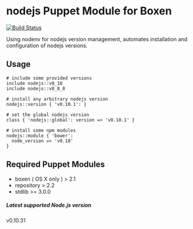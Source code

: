 # nodejs Puppet Module for Boxen

[![Build Status](https://travis-ci.org/boxen/puppet-nodejs.svg?branch=master)](https://travis-ci.org/boxen/puppet-nodejs)

Using nodenv for nodejs version management,
automates installation and configuration of nodejs versions.

## Usage

``` puppet
# include some provided versions
include nodejs::v0_10
include nodejs::v0_8_8

# install any arbitrary nodejs version
nodejs::version { 'v0.10.1': }

# set the global nodejs version
class { 'nodejs::global': version => 'v0.10.1' }

# install some npm modules
nodejs::module { 'bower':
  node_version => 'v0.10'
}
```

## Required Puppet Modules

* boxen ( OS X only ) > 2.1
* repository > 2.2
* stdlib >= 3.0.0

##### Latest supported Node.js version
v0.10.31
